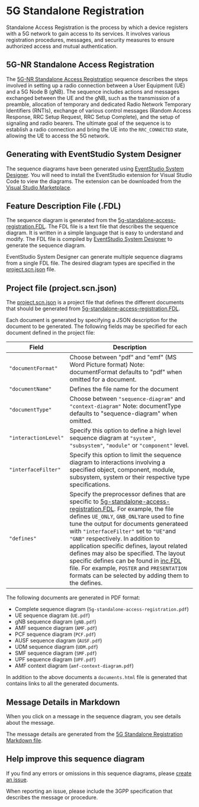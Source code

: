 # 5G Standalone Registration

Standalone Access Registration is the process by which a device registers with a 5G network to gain access to its services. It involves various registration procedures, messages, and security measures to ensure authorized access and mutual authentication.

## 5G-NR Standalone Access Registration
The [5G-NR  Standalone Access Registration](https://eventhelix.com/5g/standalone-access-registration/) sequence describes the steps involved in setting up a radio connection between a User Equipment (UE) and a 5G Node B (gNB). The sequence includes actions and messages exchanged between the UE and the gNB, such as the transmission of a preamble, allocation of temporary and dedicated Radio Network Temporary Identifiers (RNTIs), exchange of various control messages (Random Access Response, RRC Setup Request, RRC Setup Complete), and the setup of signaling and radio bearers. The ultimate goal of the sequence is to establish a radio connection and bring the UE into the `RRC_CONNECTED` state, allowing the UE to access the 5G network.

## Generating with EventStudio System Designer

The sequence diagrams have been generated using [EventStudio System Designer](https://www.eventhelix.com/EventStudio/). You will need to install the EventStudio extension for Visual Studio Code to view the diagrams. The extension can be downloaded from the [Visual Studio Marketplace](https://marketplace.visualstudio.com/items?itemName=EventHelix.EventStudio).

## Feature Description File (.FDL)

The sequence diagram is generated from the [5g-standalone-access-registration.FDL](model/5g-standalone-access-registration.FDL). The FDL file is a text file that describes the sequence diagram. It is written in a simple language that is easy to understand and modify. The FDL file is compiled by [EventStudio System Designer](https://www.eventhelix.com/EventStudio/) to generate the sequence diagram.

EventStudio System Designer can generate multiple sequence diagrams from a single FDL file. The desired diagram types are specified in the [project.scn.json](project.scn.json) file.

## Project file (project.scn.json)

The [project.scn.json](project.scn.json) is a project file that defines the different documents that should be generated from [5g-standalone-access-registration.FDL](model/5g-standalone-access-registration.FDL).

Each document is generated by specifying a JSON description for the document to be generated. The following fields may be specified for each document defined in the project file:


| Field | Description |
| --- | --- |
| `"documentFormat"` | Choose between "pdf" and "emf" (MS Word Picture format) Note: documentFormat defaults to "pdf" when omitted for a document. |
| `"documentName"` | Defines the file name for the document |
| `"documentType"` | Choose between `"sequence-diagram"` and `"context-diagram"` Note: documentType defaults to "sequence-diagram" when omitted. |
| `"interactionLevel"` | Specify this option to define a high level sequence diagram at `"system"`, `"subsystem"`, `"module"` or `"component"` level. |
| `"interfaceFilter"` | Specify this option to limit the sequence diagram to interactions involving a specified object, component, module, subsystem, system or their respective type specifications. |
| `"defines"` | Specify the preprocessor defines that are specific to [5g-standalone-access-registration.FDL](model/5g-standalone-access-registration.FDL). For example, the file defines `UE_ONLY`, `GNB_ONLY`are used to fine tune the output for documents generateed with `"interfaceFilter"` set to  `"UE"`and `"GNB"` respectively. In addition to application specific defines, layout related defines may also be specified. The layout specific defines can be found in [inc.FDL](include/inc.FDL) file. For example, `POSTER` and `PRESENTATION` formats can be selected by adding them to the defines. |

The following documents are generated in PDF format:

* Complete sequence diagram (`5g-standalone-access-registration.pdf`)
* UE sequence diagram (`UE.pdf`)
* gNB sequence diagram (`gNB.pdf`)
* AMF sequence diagram (`AMF.pdf`)
* PCF sequence diagram (`PCF.pdf`)
* AUSF sequence diagram (`AUSF.pdf`)
* UDM sequence diagram (`UDM.pdf`)
* SMF sequence diagram (`SMF.pdf`)
* UPF sequence diagram (`UPF.pdf`)
* AMF context diagram (`amf-context-diagram.pdf`)

In addition to the above documents a `documents.html` file is generated that contains links to all the generated documents.

## Message Details in Markdown

When you click on a message in the sequence diagram, you see details about the message.

The message details are generated from the [5G Standalone Registration Markdown file](message-details/5g-standalone-access-registration.md).


## Help improve this sequence diagram

If you find any errors or omissions in this sequence diagrams, please [create an issue](https://github.com/eventhelix/5g-nr-standalone/issues).

When reporting an issue, please include the 3GPP specification that describes the message or procedure.






